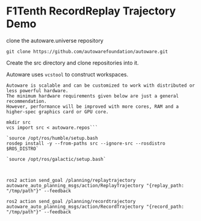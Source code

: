 # F1Tenth RecordReplay Trajectory Demo

clone the autoware.universe repository

`git clone https://github.com/autowarefoundation/autoware.git`

Create the src directory and clone repositories into it.

Autoware uses `vcstool` to construct workspaces.

    Autoware is scalable and can be customized to work with distributed or less powerful hardware.
    The minimum hardware requirements given below are just a general recommendation.
    However, performance will be improved with more cores, RAM and a higher-spec graphics card or GPU core.

````cd autoware
mkdir src
vcs import src < autoware.repos```

`source /opt/ros/humble/setup.bash
rosdep install -y --from-paths src --ignore-src --rosdistro $ROS_DISTRO`

`source /opt/ros/galactic/setup.bash`



ros2 action send_goal /planning/replaytrajectory autoware_auto_planning_msgs/action/ReplayTrajectory "{replay_path: "/tmp/path"}" --feedback

ros2 action send_goal /planning/recordtrajectory autoware_auto_planning_msgs/action/RecordTrajectory "{record_path: "/tmp/path"}" --feedback
````
